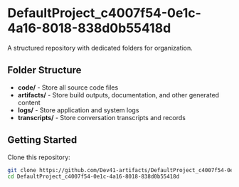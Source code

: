 # DefaultProject_c4007f54-0e1c-4a16-8018-838d0b55418d
A structured repository with dedicated folders for organization.

## Folder Structure

- **code/** - Store all source code files
- **artifacts/** - Store build outputs, documentation, and other generated content
- **logs/** - Store application and system logs
- **transcripts/** - Store conversation transcripts and records

## Getting Started

Clone this repository:
```bash
git clone https://github.com/Dev41-artifacts/DefaultProject_c4007f54-0e1c-4a16-8018-838d0b55418d
cd DefaultProject_c4007f54-0e1c-4a16-8018-838d0b55418d
```
